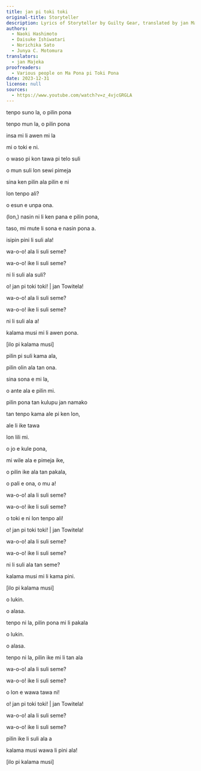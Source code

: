 ```yaml
---
title: jan pi toki toki
original-title: Storyteller
description: Lyrics of Storyteller by Guilty Gear, translated by jan Majeka
authors:
  - Naoki Hashimoto
  - Daisuke Ishiwatari
  - Norichika Sato
  - Junya C. Motomura
translators:
  - jan Majeka
proofreaders:
  - Various people on Ma Pona pi Toki Pona
date: 2023-12-31
license: null
sources:
  - https://www.youtube.com/watch?v=z_4vjcGRGLA
---
```


tenpo suno la, o pilin pona

tenpo mun la, o pilin pona

insa mi li awen mi la

mi o toki e ni.

o waso pi kon tawa pi telo suli

o mun suli lon sewi pimeja

sina ken pilin ala pilin e ni

lon tenpo ali?

o esun e unpa ona.

(lon,) nasin ni li ken pana e pilin pona,

taso, mi mute li sona e nasin pona a.

isipin pini li suli ala!

wa-o-o! ala li suli seme?

wa-o-o! ike li suli seme?

ni li suli ala suli?

o! jan pi toki toki! | jan Towitela!

wa-o-o! ala li suli seme?

wa-o-o! ike li suli seme?

ni li suli ala a!

kalama musi mi li awen pona.


[ilo pi kalama musi]


pilin pi suli kama ala,

pilin olin ala tan ona.

sina sona e mi la,

o ante ala e pilin mi.

pilin pona tan kulupu jan namako

tan tenpo kama ale pi ken lon,

ale li ike tawa

lon lili mi.

o jo e kule pona,

mi wile ala e pimeja ike,

o pilin ike ala tan pakala,

o pali e ona, o mu a!

wa-o-o! ala li suli seme?

wa-o-o! ike li suli seme?

o toki e ni lon tenpo ali!

o! jan pi toki toki! | jan Towitela!

wa-o-o! ala li suli seme?

wa-o-o! ike li suli seme?

ni li suli ala tan seme?

kalama musi mi li kama pini.


[ilo pi kalama musi]


o lukin.

o alasa.

tenpo ni la, pilin pona mi li pakala

o lukin.

o alasa.

tenpo ni la, pilin ike mi li tan ala

wa-o-o! ala li suli seme?

wa-o-o! ike li suli seme?

o lon e wawa tawa ni!

o! jan pi toki toki! | jan Towitela!

wa-o-o! ala li suli seme?

wa-o-o! ike li suli seme?

pilin ike li suli ala a

kalama musi wawa li pini ala!


[ilo pi kalama musi]
